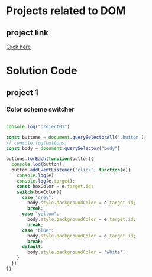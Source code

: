 # Projects related to DOM

## project link
[Click here](https://stackblitz.com/edit/dom-project-chaiaurcode?file=index.html)

# Solution Code

## project 1

### Color scheme switcher

```javascript

console.log("project01")

const buttons = document.querySelectorAll('.button');
// console.log(buttons)
const body = document.querySelector("body")

buttons.forEach(function(button){
  console.log(button);
  button.addEventListener('click', function(e){
    console.log(e)
    console.log(e.target);
    const boxColor = e.target.id;
    switch(boxColor){
      case "grey":
        body.style.backgroundColor = e.target.id;
        break;
      case "yellow":
        body.style.backgroundColor = e.target.id;
        break;
      case "blue":
        body.style.backgroundColor = e.target.id;
        break;
      default:
        body.style.backgroundColor = 'white';
    }
  })
})


```